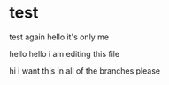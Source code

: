 # test
test again
hello it's only me

hello hello i am editing this file



hi i want this in all of the branches please
